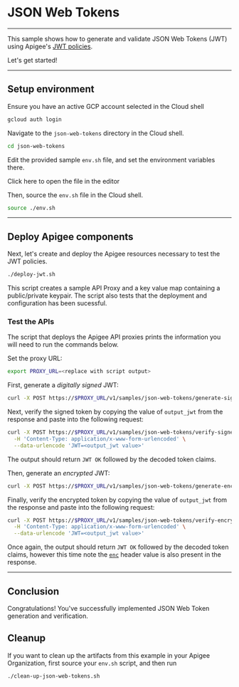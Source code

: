 # JSON Web Tokens

---
This sample shows how to generate and validate JSON Web Tokens (JWT) using Apigee's [JWT policies](https://cloud.google.com/apigee/docs/api-platform/reference/policies/jwt-policies-overview). 

Let's get started!

---

## Setup environment

Ensure you have an active GCP account selected in the Cloud shell

```sh
gcloud auth login
```

Navigate to the `json-web-tokens` directory in the Cloud shell.

```sh
cd json-web-tokens
```

Edit the provided sample `env.sh` file, and set the environment variables there.

Click <walkthrough-editor-open-file filePath="json-web-tokens/env.sh">here</walkthrough-editor-open-file> to open the file in the editor

Then, source the `env.sh` file in the Cloud shell.

```sh
source ./env.sh
```

---

## Deploy Apigee components

Next, let's create and deploy the Apigee resources necessary to test the JWT policies.

```sh
./deploy-jwt.sh
```

This script creates a sample API Proxy and a key value map containing a public/private keypair. The script also tests that the deployment and configuration has been sucessful.


### Test the APIs

The script that deploys the Apigee API proxies prints the information you will need to run the commands below.

Set the proxy URL:
```sh
export PROXY_URL=<replace with script output>
```

First, generate a _digitally signed_ JWT:
```sh
curl -X POST https://$PROXY_URL/v1/samples/json-web-tokens/generate-signed
```

Next, verify the signed token by copying the value of `output_jwt` from the response and paste into the following request:
```sh
curl -X POST https://$PROXY_URL/v1/samples/json-web-tokens/verify-signed \
  -H 'Content-Type: application/x-www-form-urlencoded' \
  --data-urlencode 'JWT=<output_jwt value>'
```

The output should return `JWT OK` followed by the decoded token claims.

Then, generate an _encrypted_ JWT:
```sh
curl -X POST https://$PROXY_URL/v1/samples/json-web-tokens/generate-encrypted
```

Finally, verify the encrypted token by copying the value of `output_jwt` from the response and paste into the following request:
```sh
curl -X POST https://$PROXY_URL/v1/samples/json-web-tokens/verify-encrypted \
  -H 'Content-Type: application/x-www-form-urlencoded' \
  --data-urlencode 'JWT=<output_jwt value>'
```

Once again, the output should return `JWT OK` followed by the decoded token claims, however this time note the [`enc`](https://www.rfc-editor.org/rfc/rfc7516#section-4.1.2) header value is also present in the response.

---
## Conclusion

<walkthrough-conclusion-trophy></walkthrough-conclusion-trophy>

Congratulations! You've successfully implemented JSON Web Token generation and verification.

<walkthrough-inline-feedback></walkthrough-inline-feedback>

## Cleanup

If you want to clean up the artifacts from this example in your Apigee Organization, first source your `env.sh` script, and then run

```bash
./clean-up-json-web-tokens.sh
```
